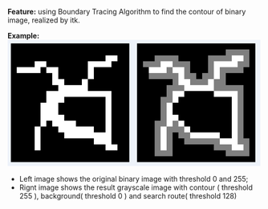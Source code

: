 **Feature:**
using Boundary Tracing Algorithm to find the contour of binary image, realized by itk.


**Example:**
![Alt text](./result.png)
- Left image shows the original binary image with threshold 0 and 255;
- Rignt image shows the result grayscale image with contour ( threshold 255 ), background( threshold 0 ) and search route( threshold 128)